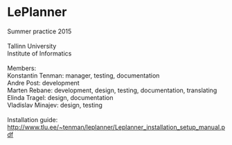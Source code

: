 # LePlanner<br />
Summer practice 2015<br />
<br />
Tallinn University <br />
Institute of Informatics<br />
<br />
Members:<br />
Konstantin Tenman: manager, testing, documentation <br />
Andre Post: development<br />
Marten Rebane: development, design, testing, documentation, translating<br />
Elinda Tragel: design, documentation<br />
Vladislav Minajev: design, testing<br />
<br />
Installation guide:<br />
http://www.tlu.ee/~tenman/leplanner/Leplanner_installation_setup_manual.pdf<br />
